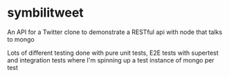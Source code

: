 # symbilitweet
An API for a Twitter clone to demonstrate a RESTful api with node that talks to mongo

Lots of different testing done with pure unit tests, E2E tests with supertest
and integration tests where I'm spinning up a test instance of mongo per test
